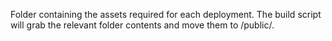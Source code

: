 Folder containing the assets required for each deployment. The build script will grab the relevant folder contents and move them to /public/.
